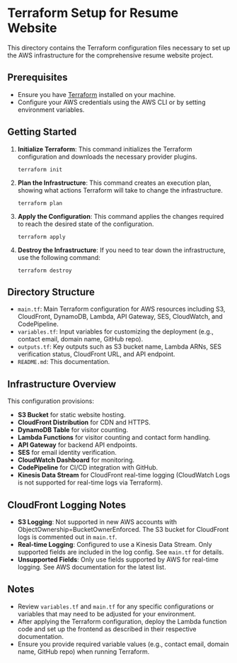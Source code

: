 # Terraform Setup for Resume Website

This directory contains the Terraform configuration files necessary to set up the AWS infrastructure for the comprehensive resume website project.

## Prerequisites

- Ensure you have [Terraform](https://www.terraform.io/downloads.html) installed on your machine.
- Configure your AWS credentials using the AWS CLI or by setting environment variables.

## Getting Started

1. **Initialize Terraform**: This command initializes the Terraform configuration and downloads the necessary provider plugins.
   ```
   terraform init
   ```

2. **Plan the Infrastructure**: This command creates an execution plan, showing what actions Terraform will take to change the infrastructure.
   ```
   terraform plan
   ```

3. **Apply the Configuration**: This command applies the changes required to reach the desired state of the configuration.
   ```
   terraform apply
   ```

4. **Destroy the Infrastructure**: If you need to tear down the infrastructure, use the following command:
   ```
   terraform destroy
   ```

## Directory Structure

- `main.tf`: Main Terraform configuration for AWS resources including S3, CloudFront, DynamoDB, Lambda, API Gateway, SES, CloudWatch, and CodePipeline.
- `variables.tf`: Input variables for customizing the deployment (e.g., contact email, domain name, GitHub repo).
- `outputs.tf`: Key outputs such as S3 bucket name, Lambda ARNs, SES verification status, CloudFront URL, and API endpoint.
- `README.md`: This documentation.

## Infrastructure Overview

This configuration provisions:

- **S3 Bucket** for static website hosting.
- **CloudFront Distribution** for CDN and HTTPS.
- **DynamoDB Table** for visitor counting.
- **Lambda Functions** for visitor counting and contact form handling.
- **API Gateway** for backend API endpoints.
- **SES** for email identity verification.
- **CloudWatch Dashboard** for monitoring.
- **CodePipeline** for CI/CD integration with GitHub.
- **Kinesis Data Stream** for CloudFront real-time logging (CloudWatch Logs is not supported for real-time logs via Terraform).

## CloudFront Logging Notes

- **S3 Logging**: Not supported in new AWS accounts with ObjectOwnership=BucketOwnerEnforced. The S3 bucket for CloudFront logs is commented out in `main.tf`.
- **Real-time Logging**: Configured to use a Kinesis Data Stream. Only supported fields are included in the log config. See `main.tf` for details.
- **Unsupported Fields**: Only use fields supported by AWS for real-time logging. See AWS documentation for the latest list.

## Notes

- Review `variables.tf` and `main.tf` for any specific configurations or variables that may need to be adjusted for your environment.
- After applying the Terraform configuration, deploy the Lambda function code and set up the frontend as described in their respective documentation.
- Ensure you provide required variable values (e.g., contact email, domain name, GitHub repo) when running Terraform.
